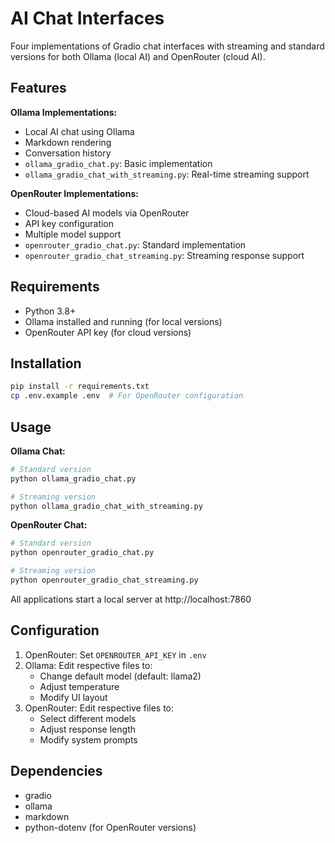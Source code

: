 # AI Chat Interfaces

Four implementations of Gradio chat interfaces with streaming and standard versions for both Ollama (local AI) and OpenRouter (cloud AI).

## Features

**Ollama Implementations:**
- Local AI chat using Ollama
- Markdown rendering
- Conversation history
- `ollama_gradio_chat.py`: Basic implementation
- `ollama_gradio_chat_with_streaming.py`: Real-time streaming support

**OpenRouter Implementations:**
- Cloud-based AI models via OpenRouter
- API key configuration
- Multiple model support
- `openrouter_gradio_chat.py`: Standard implementation
- `openrouter_gradio_chat_streaming.py`: Streaming response support

## Requirements
- Python 3.8+
- Ollama installed and running (for local versions)
- OpenRouter API key (for cloud versions)

## Installation
```bash
pip install -r requirements.txt
cp .env.example .env  # For OpenRouter configuration
```

## Usage

**Ollama Chat:**
```bash
# Standard version
python ollama_gradio_chat.py

# Streaming version
python ollama_gradio_chat_with_streaming.py
```

**OpenRouter Chat:**
```bash
# Standard version
python openrouter_gradio_chat.py

# Streaming version 
python openrouter_gradio_chat_streaming.py
```

All applications start a local server at http://localhost:7860

## Configuration
1. OpenRouter: Set `OPENROUTER_API_KEY` in `.env`
2. Ollama: Edit respective files to:
   - Change default model (default: llama2)
   - Adjust temperature
   - Modify UI layout
3. OpenRouter: Edit respective files to:
   - Select different models
   - Adjust response length
   - Modify system prompts

## Dependencies
- gradio
- ollama
- markdown
- python-dotenv (for OpenRouter versions)

